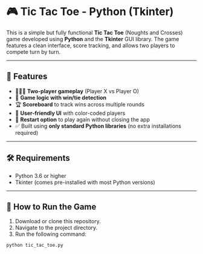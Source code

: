 # 🎮 Tic Tac Toe - Python (Tkinter)

This is a simple but fully functional **Tic Tac Toe** (Noughts and Crosses) game developed using **Python** and the **Tkinter** GUI library. The game features a clean interface, score tracking, and allows two players to compete turn by turn.

---

## 🧩 Features

- 🧑‍🤝‍🧑 **Two-player gameplay** (Player X vs Player O)
- 🧠 **Game logic with win/tie detection**
- 🏆 **Scoreboard** to track wins across multiple rounds
- 🎨 **User-friendly UI** with color-coded players
- 🔁 **Restart option** to play again without closing the app
- ✅ Built using **only standard Python libraries** (no extra installations required)

---


## 🛠️ Requirements

- Python 3.6 or higher  
- Tkinter (comes pre-installed with most Python versions)

---

## 🚀 How to Run the Game

1. Download or clone this repository.
2. Navigate to the project directory.
3. Run the following command:

```bash
python tic_tac_toe.py
